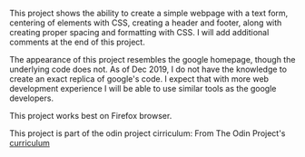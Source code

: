 This project shows the ability to create a simple webpage with a text form, centering of elements with CSS, creating a header and footer, along with creating proper spacing and formatting with CSS.
I will add additional comments at the end of this project.

The appearance of this project resembles the google homepage, though the underlying code does not. As of Dec 2019, I do not have the knowledge to create an exact replica of google's code. I expect that with more web development experience I will be able to use similar tools as the google developers. 

This project works best on Firefox browser.

This project is part of the odin project cirriculum: From The Odin Project's [curriculum](http://www.theodinproject.com/courses/web-development-101/lessons/html-css)
